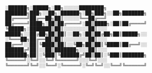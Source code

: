 
░██████╗░█████╗░██╗░░░░░████████╗  ███████╗███╗░░██╗░██████╗░██╗███╗░░██╗███████╗
██╔════╝██╔══██╗██║░░░░░╚══██╔══╝  ██╔════╝████╗░██║██╔════╝░██║████╗░██║██╔════╝
╚█████╗░███████║██║░░░░░░░░██║░░░  █████╗░░██╔██╗██║██║░░██╗░██║██╔██╗██║█████╗░░
░╚═══██╗██╔══██║██║░░░░░░░░██║░░░  ██╔══╝░░██║╚████║██║░░╚██╗██║██║╚████║██╔══╝░░
██████╔╝██║░░██║███████╗░░░██║░░░  ███████╗██║░╚███║╚██████╔╝██║██║░╚███║███████╗
╚═════╝░╚═╝░░╚═╝╚══════╝░░░╚═╝░░░  ╚══════╝╚═╝░░╚══╝░╚═════╝░╚═╝╚═╝░░╚══╝╚══════╝